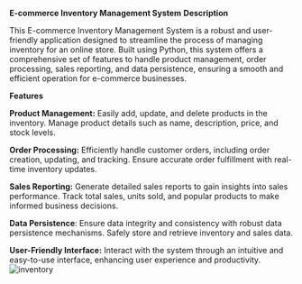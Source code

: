 **E-commerce Inventory Management System**
**Description**


This E-commerce Inventory Management System is a robust and user-friendly application designed to streamline the process of managing inventory for an online store. Built using Python, this system offers a comprehensive set of features to handle product management, order processing, sales reporting, and data persistence, ensuring a smooth and efficient operation for e-commerce businesses.

**Features**

**Product Management:** Easily add, update, and delete products in the inventory. Manage product details such as name, description, price, and stock levels.

**Order Processing:** Efficiently handle customer orders, including order creation, updating, and tracking. Ensure accurate order fulfillment with real-time inventory updates.

**Sales Reporting:** Generate detailed sales reports to gain insights into sales performance. Track total sales, units sold, and popular products to make informed business decisions.

**Data Persistence**: Ensure data integrity and consistency with robust data persistence mechanisms. Safely store and retrieve inventory and sales data.

**User-Friendly Interface:** Interact with the system through an intuitive and easy-to-use interface, enhancing user experience and productivity.
![inventory](https://github.com/MiftahMJ/Python-Basic-to-Expert/assets/139647947/85be273a-453c-4dd1-a2ad-df454602c226)
